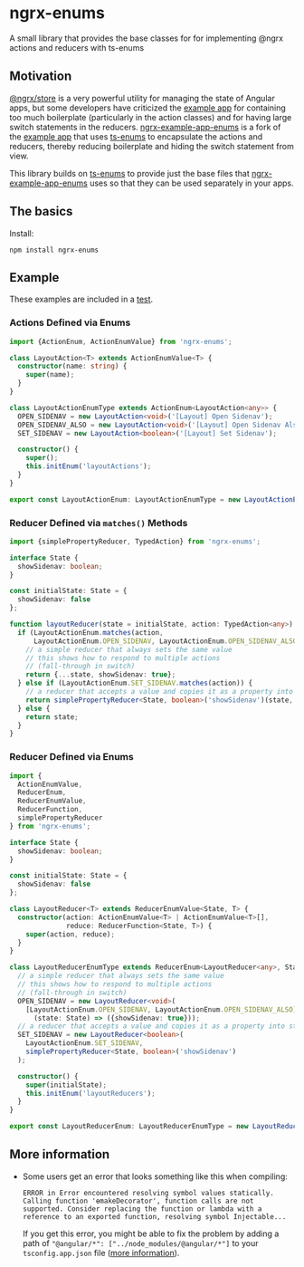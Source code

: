 # ngrx-enums
A small library that provides the base classes for for implementing @ngrx actions and reducers with ts-enums

## Motivation

[@ngrx/store](https://github.com/ngrx/store) is a very powerful utility for managing
the state of Angular apps, but some developers have criticized the [example app](https://github.com/ngrx/example-app)
for containing too much boilerplate (particularly in the action classes) and for having
large switch statements in the reducers. [ngrx-example-app-enums](https://github.com/LMFinney/ngrx-example-app-enums)
is a fork of the [example app](https://github.com/ngrx/example-app)
that uses [ts-enums](https://github.com/LMFinney/ts-enums) to encapsulate the actions and
reducers, thereby reducing boilerplate and hiding the switch statement from view.

This library builds on [ts-enums](https://github.com/LMFinney/ts-enums) to provide
just the base files that [ngrx-example-app-enums](https://github.com/LMFinney/ngrx-example-app-enums)
uses so that they can be used separately in your apps.

## The basics

Install:

```text
npm install ngrx-enums
```

## Example
These examples are included in a [test](test/reducer.test.ts).

### Actions Defined via Enums
```typescript
import {ActionEnum, ActionEnumValue} from 'ngrx-enums';

class LayoutAction<T> extends ActionEnumValue<T> {
  constructor(name: string) {
    super(name);
  }
}

class LayoutActionEnumType extends ActionEnum<LayoutAction<any>> {
  OPEN_SIDENAV = new LayoutAction<void>('[Layout] Open Sidenav');
  OPEN_SIDENAV_ALSO = new LayoutAction<void>('[Layout] Open Sidenav Also');
  SET_SIDENAV = new LayoutAction<boolean>('[Layout] Set Sidenav');

  constructor() {
    super();
    this.initEnum('layoutActions');
  }
}

export const LayoutActionEnum: LayoutActionEnumType = new LayoutActionEnumType();
```

### Reducer Defined via `matches()` Methods
```typescript
import {simplePropertyReducer, TypedAction} from 'ngrx-enums';

interface State {
  showSidenav: boolean;
}

const initialState: State = {
  showSidenav: false
};

function layoutReducer(state = initialState, action: TypedAction<any>): State {
  if (LayoutActionEnum.matches(action,
      LayoutActionEnum.OPEN_SIDENAV, LayoutActionEnum.OPEN_SIDENAV_ALSO)) {
    // a simple reducer that always sets the same value
    // this shows how to respond to multiple actions
    // (fall-through in switch)
    return {...state, showSidenav: true};
  } else if (LayoutActionEnum.SET_SIDENAV.matches(action)) {
    // a reducer that accepts a value and copies it as a property into state
    return simplePropertyReducer<State, boolean>('showSidenav')(state, action);
  } else {
    return state;
  }
}
```

### Reducer Defined via Enums
```typescript
import {
  ActionEnumValue,
  ReducerEnum,
  ReducerEnumValue,
  ReducerFunction,
  simplePropertyReducer
} from 'ngrx-enums';

interface State {
  showSidenav: boolean;
}

const initialState: State = {
  showSidenav: false
};

class LayoutReducer<T> extends ReducerEnumValue<State, T> {
  constructor(action: ActionEnumValue<T> | ActionEnumValue<T>[],
              reduce: ReducerFunction<State, T>) {
    super(action, reduce);
  }
}

class LayoutReducerEnumType extends ReducerEnum<LayoutReducer<any>, State> {
  // a simple reducer that always sets the same value
  // this shows how to respond to multiple actions
  // (fall-through in switch)
  OPEN_SIDENAV = new LayoutReducer<void>(
    [LayoutActionEnum.OPEN_SIDENAV, LayoutActionEnum.OPEN_SIDENAV_ALSO],
      (state: State) => ({showSidenav: true}));
  // a reducer that accepts a value and copies it as a property into state
  SET_SIDENAV = new LayoutReducer<boolean>(
    LayoutActionEnum.SET_SIDENAV,
    simplePropertyReducer<State, boolean>('showSidenav')
  );

  constructor() {
    super(initialState);
    this.initEnum('layoutReducers');
  }
}

export const LayoutReducerEnum: LayoutReducerEnumType = new LayoutReducerEnumType();
```

## More information

* Some users get an error that looks something like this when compiling:

   ```ERROR in Error encountered resolving symbol values statically. Calling function 'ɵmakeDecorator', function calls are not supported. Consider replacing the function or lambda with a reference to an exported function, resolving symbol Injectable...```

   If you get this error, you might be able to fix the problem by adding a path of ```"@angular/*": ["../node_modules/@angular/*"]```
   to your ```tsconfig.app.json``` file ([more information](https://github.com/angular/angular/issues/15767#issuecomment-308476202)).